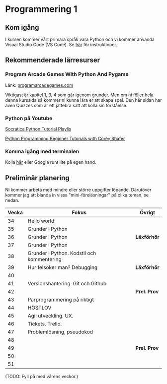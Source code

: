 # Programmering 1
## Kom igång
I kursen kommer vårt primära språk vara Python och vi kommer använda Visual Studio Code (VS Code). Se [här](https://github.com/tullinge/Programmering-1/blob/master/Inf%C3%B6r%20f%C3%B6rsta%20lektionen.md) för instruktioner.

## Rekommenderade lärresurser
### Program Arcade Games With Python And Pygame
Länk: [programarcadegames.com](http://programarcadegames.com/index.php)

Viktigast är kapitel 1, 3, 4 som går igenom grunder. Men om ni följer hela denna kurssida så kommer ni kunna lära er att skapa spel. Den här sidan har även Quizzes som är ett jättebra sätt att kolla sin förståelse.

### Python på Youtube
[Socratica Python Tutorial Playlis](https://www.youtube.com/playlist?list=PLi01XoE8jYohWFPpC17Z-wWhPOSuh8Er-)

[Python Programming Beginner Tutorials with Corey Shafer](https://www.youtube.com/playlist?list=PL-osiE80TeTskrapNbzXhwoFUiLCjGgY7)

### Komma igång med terminalen
Kolla [här](https://github.com/tullinge/Programmering-1/blob/master/terminal-for-beginners.md) eller Googla runt lite på egen hand.

## Preliminär planering
Ni kommer arbeta med mindre eller större uppgifter löpande. Därutöver kommer jag att blanda in vissa "mini-föreläsningar" på olika teman, se nedan.

| Vecka  | Fokus | Övrigt |
| ------------- | ------------- | ------------- |
| 34 | Hello world! | |
| 35 | Grunder i Python | |
| 36 | Grunder i Python | **Läxförhör** |
| 37 | Grunder i Python | |
| 38 | Grunder i Python. Kodstil och kommentering | |
| 39 | Hur felsöker man? Debugging | **Läxförhör** |
| 40 | | |
| 41 | Versionshantering. Git och Github | |
| 42 | | **Prel. Prov** |
| 43 | Parprogrammering på riktigt | |
| 44 | HÖSTLOV | |
| 45 | Agil utveckling. UX. | |
| 46 | Tickets. Trello. | |
| 47 | Problemlösning, pseudokod | |
| 48 |  | |
| 49 | | **Prel. Prov** |
| 50 |  | |
| 51 |  | |

(TODO: Fyll på med vårens veckor.)
